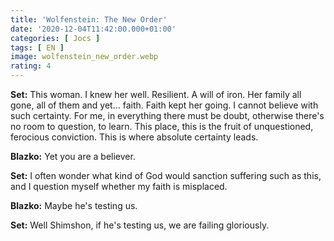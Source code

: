 ```yaml
---
title: 'Wolfenstein: The New Order'
date: '2020-12-04T11:42:00.000+01:00'
categories: [ Jocs ]
tags: [ EN ]
image: wolfenstein_new_order.webp
rating: 4
---
```


**Set:** This woman. I knew her well. Resilient. A will of iron. Her family all gone, all of them and yet... faith. Faith kept her going. I cannot believe with such certainty. For me, in everything there must be doubt, otherwise there's no room to question, to learn. This place, this is the fruit of unquestioned, ferocious conviction. This is where absolute certainty leads.

**Blazko:** Yet you are a believer.

**Set:** I often wonder what kind of God would sanction suffering such as this, and I question myself whether my faith is misplaced.

**Blazko:** Maybe he's testing us.

**Set:** Well Shimshon, if he's testing us, we are failing gloriously.
